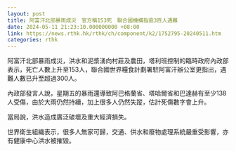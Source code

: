 ```yaml
---
layout: post
title: 阿富汗北部暴雨成災　官方稱153死　聯合國機構指逾3百人遇難
date: 2024-05-11 21:23:10.000000000 +08:00
link: https://news.rthk.hk/rthk/ch/component/k2/1752795-20240511.htm
categories: rthk
---
```


阿富汗北部暴雨成災，洪水和泥漿湧向村莊及農田，塔利班控制的臨時政府內政部表示，死亡人數上升至153人，聯合國世界糧食計劃署駐阿富汗辦公室更指出，遇難人數已升至超過300人。

內政部發言人說，星期五的暴雨還導致阿巴格蘭省、塔哈爾省和巴達赫有至少138人受傷，由於大雨仍然持續，加上很多人仍然失蹤，估計死傷數字會上升。

當局說，洪水造成廣泛破壞及重大經濟損失。

世界衛生組織表示，很多人無家可歸，交通、供水和廢物處理系統嚴重受影響，亦有健康中心洪水被摧毀。

